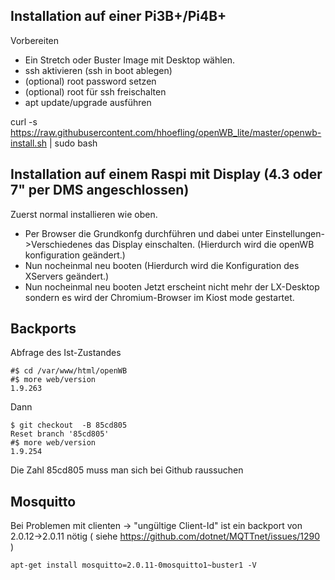 
## Installation auf einer Pi3B+/Pi4B+ ##

Vorbereiten
- Ein Stretch oder Buster Image mit Desktop wählen.
- ssh aktivieren (ssh in boot ablegen)
- (optional) root password setzen
- (optional) root für ssh freischalten
- apt update/upgrade ausführen

curl -s https://raw.githubusercontent.com/hhoefling/openWB_lite/master/openwb-install.sh | sudo bash

## Installation auf einem Raspi mit Display (4.3 oder 7" per DMS angeschlossen) ##

Zuerst normal installieren wie oben.
- Per Browser die Grundkonfg durchführen und dabei unter Einstellungen->Verschiedenes das Display einschalten. (Hierdurch wird die openWB konfiguration geändert.)
- Nun nocheinmal neu booten (Hierdurch wird die Konfiguration des XServers geändert.)
- Nun nocheinmal neu booten Jetzt erscheint nicht mehr der LX-Desktop sondern es wird der Chromium-Browser im Kiost mode gestartet.

## Backports ##

Abfrage des Ist-Zustandes
```
#$ cd /var/www/html/openWB
#$ more web/version
1.9.263
```
Dann
```
$ git checkout  -B 85cd805
Reset branch '85cd805'
#$ more web/version
1.9.254
```
Die Zahl 85cd805 muss man sich bei Github raussuchen


## Mosquitto ##

Bei Problemen mit clienten -> "ungültige Client-Id"
ist ein backport von 2.0.12->2.0.11 nötig
( siehe https://github.com/dotnet/MQTTnet/issues/1290 )

```
apt-get install mosquitto=2.0.11-0mosquitto1~buster1 -V
```



